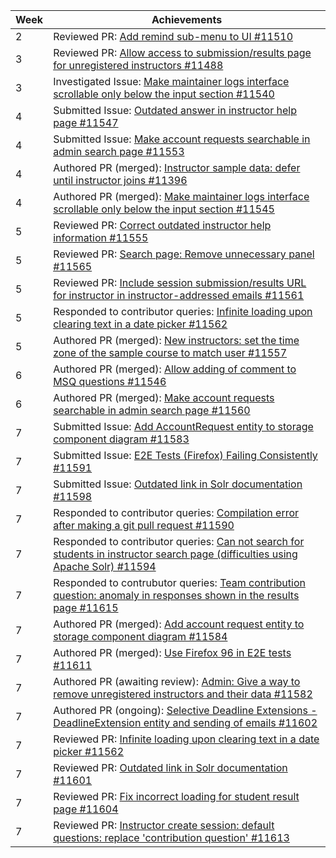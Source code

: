 | Week | Achievements |
| ---- | ------------ |
| 2 | Reviewed PR: [Add remind sub-menu to UI #11510](https://github.com/TEAMMATES/teammates/pull/11510) |
| 3 | Reviewed PR: [Allow access to submission/results page for unregistered instructors #11488](https://github.com/TEAMMATES/teammates/pull/11488) |
| 3 | Investigated Issue: [Make maintainer logs interface scrollable only below the input section #11540](https://github.com/TEAMMATES/teammates/issues/11540)
| 4 | Submitted Issue: [Outdated answer in instructor help page #11547](https://github.com/TEAMMATES/teammates/issues/11547) |
| 4 | Submitted Issue: [Make account requests searchable in admin search page #11553](https://github.com/TEAMMATES/teammates/issues/11553) |
| 4 | Authored PR (merged): [Instructor sample data: defer until instructor joins #11396](https://github.com/TEAMMATES/teammates/pull/11396) |
| 4 | Authored PR (merged): [Make maintainer logs interface scrollable only below the input section #11545](https://github.com/TEAMMATES/teammates/pull/11545)
| 5 | Reviewed PR: [Correct outdated instructor help information #11555](https://github.com/TEAMMATES/teammates/pull/11555)
| 5 | Reviewed PR: [Search page: Remove unnecessary panel #11565](https://github.com/TEAMMATES/teammates/pull/11565)
| 5 | Reviewed PR: [Include session submission/results URL for instructor in instructor-addressed emails #11561](https://github.com/TEAMMATES/teammates/pull/11561)
| 5 | Responded to contributor queries: [Infinite loading upon clearing text in a date picker #11562](https://github.com/TEAMMATES/teammates/pull/11562#issuecomment-1034017883)
| 5 | Authored PR (merged): [New instructors: set the time zone of the sample course to match user #11557](https://github.com/TEAMMATES/teammates/pull/11557)
| 6 | Authored PR (merged): [Allow adding of comment to MSQ questions #11546](https://github.com/TEAMMATES/teammates/pull/11546)
| 6 | Authored PR (merged): [Make account requests searchable in admin search page #11560](https://github.com/TEAMMATES/teammates/pull/11560)
| 7 | Submitted Issue: [Add AccountRequest entity to storage component diagram #11583](https://github.com/TEAMMATES/teammates/issues/11583)
| 7 | Submitted Issue: [E2E Tests (Firefox) Failing Consistently #11591](https://github.com/TEAMMATES/teammates/issues/11591)
| 7 | Submitted Issue: [Outdated link in Solr documentation #11598](https://github.com/TEAMMATES/teammates/issues/11598)
| 7 | Responded to contributor queries: [Compilation error after making a git pull request #11590](https://github.com/TEAMMATES/teammates/issues/11590#issuecomment-1048168634)
| 7 | Responded to contributor queries: [Can not search for students in instructor search page (difficulties using Apache Solr) #11594](https://github.com/TEAMMATES/teammates/issues/11594#issuecomment-1050635825)
| 7 | Responded to contrubutor queries: [Team contribution question: anomaly in responses shown in the results page #11615](https://github.com/TEAMMATES/teammates/issues/11615#issuecomment-1056505377)
| 7 | Authored PR (merged): [Add account request entity to storage component diagram #11584](https://github.com/TEAMMATES/teammates/pull/11584)
| 7 | Authored PR (merged): [Use Firefox 96 in E2E tests #11611](https://github.com/TEAMMATES/teammates/pull/11611)
| 7 | Authored PR (awaiting review): [Admin: Give a way to remove unregistered instructors and their data #11582](https://github.com/TEAMMATES/teammates/pull/11582)
| 7 | Authored PR (ongoing): [Selective Deadline Extensions - DeadlineExtension entity and sending of emails #11602](https://github.com/TEAMMATES/teammates/pull/11602)
| 7 | Reviewed PR: [Infinite loading upon clearing text in a date picker #11562](https://github.com/TEAMMATES/teammates/pull/11562)
| 7 | Reviewed PR: [Outdated link in Solr documentation #11601](https://github.com/TEAMMATES/teammates/pull/11601)
| 7 | Reviewed PR: [Fix incorrect loading for student result page #11604](https://github.com/TEAMMATES/teammates/pull/11604)
| 7 | Reviewed PR: [Instructor create session: default questions: replace 'contribution question' #11613](https://github.com/TEAMMATES/teammates/pull/11613)
